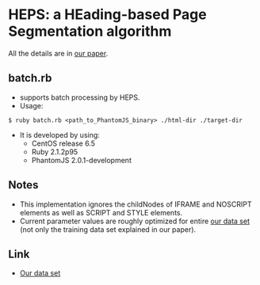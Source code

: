 # HEPS: a HEading-based Page Segmentation algorithm

All the details are in [our paper](http://www.vldb.org/pvldb/vol8/p1606-manabe.pdf).

## batch.rb

* supports batch processing by HEPS.
* Usage:
```
$ ruby batch.rb <path_to_PhantomJS_binary> ./html-dir ./target-dir
```
* It is developed by using:
	* CentOS release 6.5
	* Ruby 2.1.2p95
	* PhantomJS 2.0.1-development

## Notes

- This implementation ignores the childNodes of IFRAME and NOSCRIPT elements as well as SCRIPT and STYLE elements.
- Current parameter values are roughly optimized for entire [our data set](https://github.com/tmanabe/HEPS-data-set) (not only the training data set explained in our paper).

## Link

* [Our data set](https://github.com/tmanabe/HEPS-data-set)
